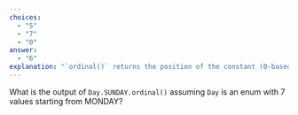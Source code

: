 ```yaml
---
choices:
  - "5"
  - "7"
  - "0"
answer:
  - "6"
explanation: "`ordinal()` returns the position of the constant (0-based). SUNDAY is the 7th constant → index 6."
---
```


What is the output of `Day.SUNDAY.ordinal()` assuming `Day` is an enum with 7 values starting from MONDAY?
